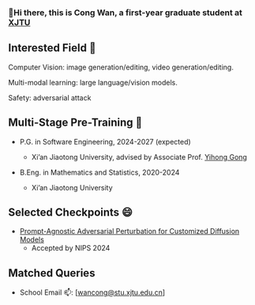 
<!--
**vancyland/vancyland** is a ✨ _special_ ✨ repository because its `README.md` (this file) appears on your GitHub profile.

Here are some ideas to get you started:

- 🔭 I’m currently working on ...
- 🌱 I’m currently learning ...
- 👯 I’m looking to collaborate on ...
- 🤔 I’m looking for help with ...
- 💬 Ask me about ...
- 📫 How to reach me: ...
- 😄 Pronouns: ...
- ⚡ Fun fact: ...
-->
###  :wave:Hi there, this is Cong Wan, a first-year graduate student at [XJTU](http://www.xjtu.edu.cn/)

## Interested Field 🌱

Computer Vision: image generation/editing, video generation/editing.

Multi-modal learning: large language/vision models.

Safety: adversarial attack

## Multi-Stage Pre-Training 🔭

- P.G. in Software Engineering, 2024-2027 (expected)
  - Xi’an Jiaotong University, advised by Associate Prof. [Yihong Gong](https://gr.xjtu.edu.cn/en/web/ygong)
    
- B.Eng. in Mathematics and Statistics, 2020-2024
  - Xi’an Jiaotong University
 
## Selected Checkpoints 😄
- [Prompt-Agnostic Adversarial Perturbation for Customized Diffusion Models](https://arxiv.org/abs/2408.10571)
  - Accepted by NIPS 2024


## Matched Queries

- School Email 📫: [wancong@stu.xjtu.edu.cn]





